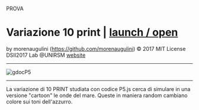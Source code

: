 PROVA

# Variazione 10 print | [launch / open](http://dsii-2017-archive/morenaugulini/10Print/p5)

by morenaugulini (https://github.com/morenaugulini) © 2017 MIT License  
DSII2017 Lab @UNIRSM [website](http://dsii-2017-unirsm.github.io)

----

![gdocP5](http://i.imgur.com/NAhAjlh.png)

----

La variazione di 10 PRINT studiata con codice P5.js cerca di simulare in una versione "cartoon" le onde del mare. 
Queste in maniera random cambiano colore sui toni dell'azzurro.
